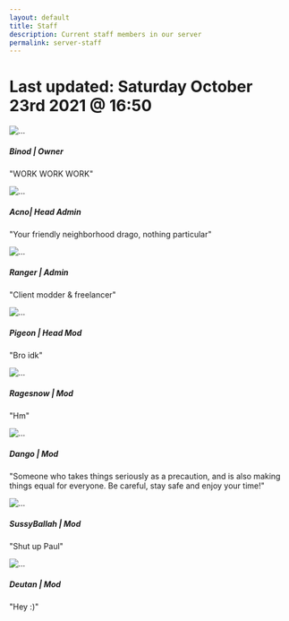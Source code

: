 ```yaml
---
layout: default
title: Staff
description: Current staff members in our server
permalink: server-staff
---
```


# Last updated: Saturday October 23rd 2021 @ 16:50 

<div class="container">
	<div class="row mb-5">
		<div class="col-md-4">
			<div class="card">
				<img src="./assets/images/avatars/Binod.png" class="card-img-top" alt="...">
				<div class="card-body bg-dark">
					<h5 class="card-title">Binod | Owner</h5>
					<p class="card-text text-light">"WORK WORK WORK"</p>
				</div>
			</div>
		</div>
		<div class="col-md-4">
			<div class="card">
				<img src="./assets/images/avatars/Acno.png" class="card-img-top" alt="...">
				<div class="card-body bg-dark">
					<h5 class="card-title">Acno| Head Admin</h5>
					<p class="card-text text-light">"Your friendly neighborhood drago, nothing particular"</p>
				</div>
			</div>
		</div>
		<div class="col-md-4">
			<div class="card">
				<img src="./assets/images/avatars/Ranger.png" class="card-img-top" alt="...">
				<div class="card-body bg-dark">
					<h5 class="card-title">Ranger | Admin</h5>
					<p class="card-text text-light">"Client modder & freelancer"</p>
				</div>
			</div>
		</div>
	</div>
	<!-- row -->
	<div class="row mb-5 cstm-height-card">
		<div class="col-md-4">
			<div class="card">
				<img src="./assets/images/avatars/Pigeon.png" class="card-img-top" alt="...">
				<div class="card-body bg-dark">
					<h5 class="card-title">Pigeon | Head Mod</h5>
					<p class="card-text text-light">"Bro idk"</p>
				</div>
			</div>
		</div>
		<div class="col-md-4">
			<div class="card">
				<img src="./assets/images/avatars/Rage.png" class="card-img-top" alt="...">
				<div class="card-body bg-dark">
					<h5 class="card-title">Ragesnow | Mod</h5>
					<p class="card-text text-light">"Hm"</p>
				</div>
			</div>
		</div>
		<div class="col-md-4">
			<div class="card">
				<img src="./assets/images/avatars/Dango.png" class="card-img-top" alt="...">
				<div class="card-body bg-dark">
					<h5 class="card-title">Dango | Mod</h5>
					<p class="card-text text-light">"Someone who takes things seriously as a precaution, and is also making things equal for everyone. Be careful, stay safe and enjoy your time!"</p>
				</div>
			</div>
		</div>
		<div class="col-md-4">
			<div class="card">
				<img src="./assets/images/avatars/SussyBallah.png" class="card-img-top" alt="...">
				<div class="card-body bg-dark">
					<h5 class="card-title">SussyBallah | Mod</h5>
					<p class="card-text text-light">"Shut up Paul"</p>
				</div>
			</div>
		</div>
		<div class="col-md-4">
			<div class="card">
				<img src="./assets/images/avatars/Deutan.png" class="card-img-top" alt="...">
				<div class="card-body bg-dark">
					<h5 class="card-title">Deutan | Mod</h5>
					<p class="card-text text-light">"Hey :)"</p>
				</div>
			</div>
		</div>
	</div>
</div>